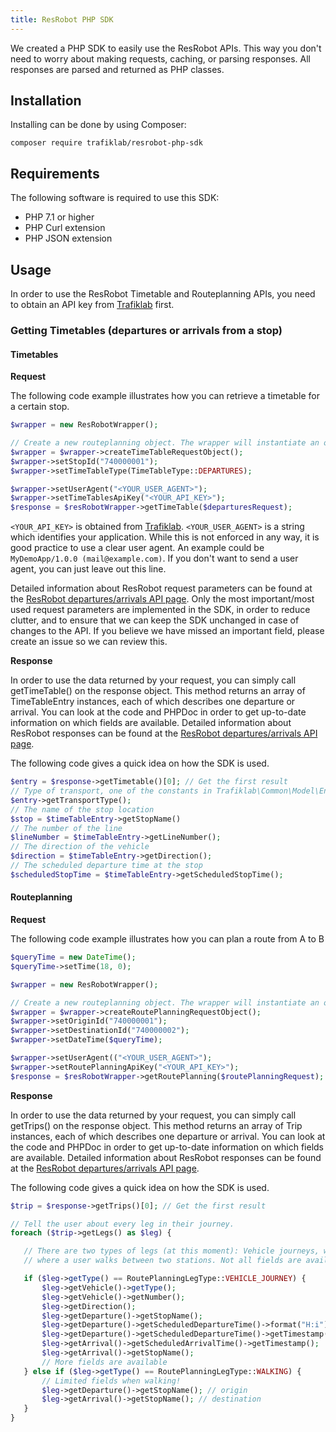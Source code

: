 ```yaml
---
title: ResRobot PHP SDK
---
```


We created a PHP SDK to easily use the ResRobot APIs. This way you don't need to worry about making
requests, caching, or parsing responses. All responses are parsed and returned as PHP classes.

## Installation

Installing can be done by using Composer:

`composer require trafiklab/resrobot-php-sdk`

## Requirements

The following software is required to use this SDK:

* PHP 7.1 or higher
* PHP Curl extension
* PHP JSON extension

## Usage

In order to use the ResRobot Timetable and Routeplanning APIs, you need to obtain an API key
from [Trafiklab](https://trafiklab.se) first.

### Getting Timetables (departures or arrivals from a stop)

#### Timetables

**Request**

The following code example illustrates how you can retrieve a timetable for a certain stop.

```php
$wrapper = new ResRobotWrapper();

// Create a new routeplanning object. The wrapper will instantiate an object of the interface type.
$wrapper = $wrapper->createTimeTableRequestObject();
$wrapper->setStopId("740000001");
$wrapper->setTimeTableType(TimeTableType::DEPARTURES);

$wrapper->setUserAgent("<YOUR_USER_AGENT>");
$wrapper->setTimeTablesApiKey("<YOUR_API_KEY>");
$response = $resRobotWrapper->getTimeTable($departuresRequest);
```

`<YOUR_API_KEY>` is obtained from [Trafiklab](https://trafiklab.se). `<YOUR_USER_AGENT>` is a string which identifies
your application. While this is not enforced in any way, it is good practice to use a clear user agent. An example could
be `MyDemoApp/1.0.0 (mail@example.com)`. If you don't want to send a user agent, you can just leave out this line.

Detailed information about ResRobot request parameters can be found at
the [ResRobot departures/arrivals API page](https://www.trafiklab.se/api/trafiklab-apis/resrobot-reseplanerare). Only the most
important/most used request parameters are implemented in the SDK, in order to reduce clutter, and to ensure that we can
keep the SDK unchanged in case of changes to the API. If you believe we have missed an important field, please create an
issue so we can review this.

**Response**

In order to use the data returned by your request, you can simply call getTimeTable() on the response object. This
method returns an array of TimeTableEntry instances, each of which describes one departure or arrival. You can look at
the code and PHPDoc in order to get up-to-date information on which fields are available. Detailed information about
ResRobot responses can be found at
the [ResRobot departures/arrivals API page](https://www.trafiklab.se/api/trafiklab-apis/resrobot-reseplanerare).

The following code gives a quick idea on how the SDK is used.

```php
$entry = $response->getTimetable()[0]; // Get the first result
// Type of transport, one of the constants in Trafiklab\Common\Model\Enum\TransportType
$entry->getTransportType();
// The name of the stop location
$stop = $timeTableEntry->getStopName()
// The number of the line
$lineNumber = $timeTableEntry->getLineNumber();
// The direction of the vehicle
$direction = $timeTableEntry->getDirection();
// The scheduled departure time at the stop
$scheduledStopTime = $timeTableEntry->getScheduledStopTime();
```

#### Routeplanning

**Request**

The following code example illustrates how you can plan a route from A to B

```php
$queryTime = new DateTime();
$queryTime->setTime(18, 0);

$wrapper = new ResRobotWrapper();

// Create a new routeplanning object. The wrapper will instantiate an object of the interface type.
$wrapper = $wrapper->createRoutePlanningRequestObject();
$wrapper->setOriginId("740000001");
$wrapper->setDestinationId("740000002");
$wrapper->setDateTime($queryTime);

$wrapper->setUserAgent(("<YOUR_USER_AGENT>");
$wrapper->setRoutePlanningApiKey("<YOUR_API_KEY>");
$response = $resRobotWrapper->getRoutePlanning($routePlanningRequest);
```

**Response**

In order to use the data returned by your request, you can simply call getTrips() on the response object. This method
returns an array of Trip instances, each of which describes one departure or arrival. You can look at the code and
PHPDoc in order to get up-to-date information on which fields are available. Detailed information about ResRobot
responses can be found at
the [ResRobot departures/arrivals API page](https://www.trafiklab.se/api/trafiklab-apis/resrobot-reseplanerare).

The following code gives a quick idea on how the SDK is used.

```php
$trip = $response->getTrips()[0]; // Get the first result

// Tell the user about every leg in their journey.
foreach ($trip->getLegs() as $leg) {

   // There are two types of legs (at this moment): Vehicle journeys, where a vehicle is used, or walking parts
   // where a user walks between two stations. Not all fields are available for walking parts, so we need to handle them differently.

   if ($leg->getType() == RoutePlanningLegType::VEHICLE_JOURNEY) {
       $leg->getVehicle()->getType();
       $leg->getVehicle()->getNumber();
       $leg->getDirection();
       $leg->getDeparture()->getStopName();
       $leg->getDeparture()->getScheduledDepartureTime()->format("H:i");
       $leg->getDeparture()->getScheduledDepartureTime()->getTimestamp();
       $leg->getArrival()->getScheduledArrivalTime()->getTimestamp();
       $leg->getArrival()->getStopName();
       // More fields are available
   } else if ($leg->getType() == RoutePlanningLegType::WALKING) {
       // Limited fields when walking!
       $leg->getDeparture()->getStopName(); // origin
       $leg->getArrival()->getStopName(); // destination
   }
}
```
